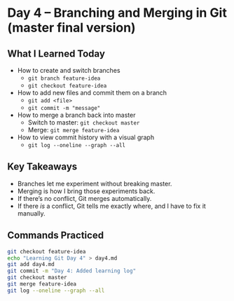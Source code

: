 
# Day 4 – Branching and Merging in Git (master  final version)

## What I Learned Today
- How to create and switch branches  
  - `git branch feature-idea`  
  - `git checkout feature-idea`
- How to add new files and commit them on a branch  
  - `git add <file>`  
  - `git commit -m "message"`
- How to merge a branch back into master  
  - Switch to master: `git checkout master`  
  - Merge: `git merge feature-idea`
- How to view commit history with a visual graph  
  - `git log --oneline --graph --all`

## Key Takeaways
- Branches let me experiment without breaking master.  
- Merging is how I bring those experiments back.  
- If there’s no conflict, Git merges automatically.  
- If there *is* a conflict, Git tells me exactly where, and I have to fix it manually.

## Commands Practiced
```bash
git checkout feature-idea
echo "Learning Git Day 4" > day4.md
git add day4.md
git commit -m "Day 4: Added learning log"
git checkout master
git merge feature-idea
git log --oneline --graph --all

